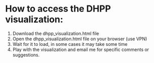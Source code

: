 # How to access the DHPP visualization:
1. Download the dhpp_visualization.html file
2. Open the dhpp_visualization.html file on your browser (use VPN)
3. Wait for it to load, in some cases it may take some time
4. Play with the visualization and email me for specific comments or suggestions. 
